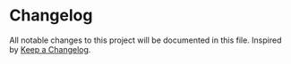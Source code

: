 # Changelog
All notable changes to this project will be documented in this file. Inspired by [Keep a Changelog](https://keepachangelog.com/en/1.0.0/).
